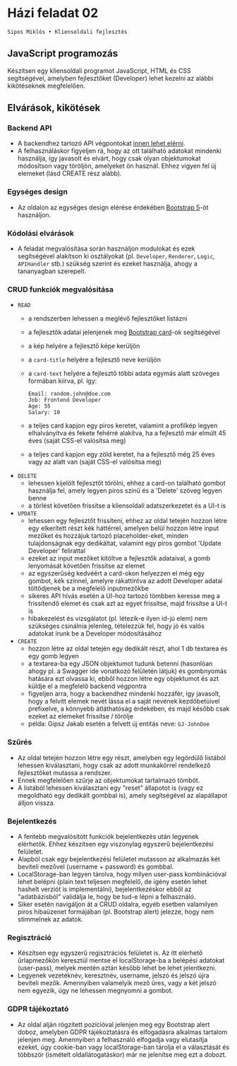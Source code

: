 # Házi feladat 02

    Sipos Miklós • Kliensoldali fejlesztés

## JavaScript programozás

Készítsen egy kliensoldali programot JavaScript, HTML és CSS segítségével, amelyben fejlesztőket (Developer) lehet kezelni az alábbi kikötéseknek megfelelően.

## Elvárások, kikötések

### Backend API

- A backendhez tartozó API végpontokat [innen lehet elérni](https://api.siposm.hu/).
- A felhasználáskor figyeljen rá, hogy az ott található adatokat mindenki használja, így javasolt és elvárt, hogy csak olyan objektumokat módosítson vagy töröljön, amelyeket ön használ. Ehhez vigyen fel új elemeket (lásd CREATE rész alább).

### Egységes design

- Az oldalon az egységes design elérése érdekében [Bootstrap 5](https://getbootstrap.com/docs/5.3/getting-started/download/)-öt használjon.

### Kódolási elvárások

- A feladat megvalósítása során használjon modulokat és ezek segítségével alakítson ki osztályokat (pl. `Developer`, `Renderer`, `Logic`, `APIHandler` stb.) szükség szerint és ezeket használja, ahogy a tananyagban szerepelt.

### CRUD funkciók megvalósítása

- `READ`
  - a rendszerben lehessen a meglévő fejlesztőket listázni
  - a fejlesztők adatai jelenjenek meg [Bootstrap card](https://getbootstrap.com/docs/5.0/components/card/)-ok segítségével
  - a kép helyére a fejlesztő képe kerüljön
  - a `card-title` helyére a fejlesztő neve kerüljön
  - a `card-text` helyére a fejlesztő többi adata egymás alatt szöveges formában kiírva, pl. így:

        Email: random.john@doe.com
        Job: Frontend Developer
        Age: 55
        Salary: 10

  - a teljes card kapjon egy piros keretet, valamint a profilkép legyen elhalványítva és fekete fehérré alakítva, ha a fejlesztő már elmúlt 45 éves (saját CSS-el valósítsa meg)
  - a teljes card kapjon egy zöld keretet, ha a fejlesztő még 25 éves vagy az alatt van (saját CSS-el valósítsa meg)
- `DELETE`
  - lehessen kijelölt fejlesztőt törölni, ehhez a card-on található gombot használja fel, amely legyen piros színű és a 'Delete' szöveg legyen benne
  - a törlést követően frissítse a kliensoldali adatszerkezetet és a UI-t is
- `UPDATE`
  - lehessen egy fejlesztőt frissíteni, ehhez az oldal tetején hozzon létre egy elkerített részt kék háttérrel, amelyen belül hozzon létre input mezőket és hozzájuk tartozó placeholder-eket, minden tulajdonságnak egy dedikáltat, valamint egy piros gombot 'Update Developer' felirattal
  - ezeket az input mezőket kitöltve a fejlesztők adataival, a gomb lenyomását követően frissítse az elemet
  - az egyszerűség kedvéért a card-okon helyezzen el még egy gombot, kék színnel, amelyre rákattintva az adott Developer adatai töltődjenek be a megfelelő inputmezőkbe
  - sikeres API hívás esetén a UI-hoz tartozó tömbben keresse meg a frissítendő elemet és csak azt az egyet frissítse, majd frissítse a UI-t is
  - hibakezelést és vizsgálatot (pl. létezik-e ilyen id-jú elem) nem szükséges csinálnia jelenleg, tételezzük fel, hogy jó és valós adatokat írunk be a Developer módosításához
- `CREATE`
  - hozzon létre az oldal tetején egy dedikált részt, ahol 1 db textarea és egy gomb legyen
  - a textarea-ba egy JSON objektumot tudunk betenni (hasonlóan ahogy pl. a Swagger ide vonatkozó felületén látjuk) és gombnyomás hatására ezt olvassa ki, ebből hozzon létre egy objektumot és azt küldje el a megfelelő backend végpontra
  - figyeljen arra, hogy a backendhez mindenki hozzáfér, így javasolt, hogy a felvitt elemek nevét lássa el a saját nevének kezdőbetüivel prefixelve, a könnyebb átláthatóság érdekében, és majd később csak ezeket az elemeket frissítse / törölje
  - példa: Gipsz Jakab esetén a felvett új entitás neve: `GJ-JohnDoe`

### Szűrés

- Az oldal tetején hozzon létre egy részt, amelyben egy legördülő listából lehessen kiválasztani, hogy csak az adott munkakörrel rendelkező fejlesztőket mutassa a rendszer.
- Ennek megfelelően szűrje az objektumokat tartalmazó tömböt.
- A listából lehessen kiválasztani egy "reset" állapotot is (vagy ez megoldható egy dedikált gombbal is), amely segítségével az alapállapot álljon vissza.

### Bejelentkezés

- A fentebb megvalósított funkciók bejelentkezés után legyenek elérhetők. Ehhez készítsen egy viszonylag egyszerű bejelentkezési felületet.
- Alapból csak egy bejelentkezési felületet mutasson az alkalmazás két beviteli mezővel (username + password) és gombbal.
- LocalStorage-ban legyen tárolva, hogy milyen user-pass kombinációval lehet belépni (plain text teljesen megfelelő, de igény esetén lehet hashelt verziót is implementálni), bejelentkezéskor ebből az "adatbázisból" validálja le, hogy be tud-e lépni a felhasználó.
- Siker esetén navigáljon át a CRUD oldalra, egyéb esetben valamilyen piros hibaüzenet formájában (pl. Bootstrap alert) jelezze, hogy nem stimmelnek az adatok.

### Regisztráció

- Készítsen egy egyszerű regisztrációs felületet is. Az itt elérhető űrlapmezőkön keresztül mentse el localStorage-ba a belépési adatokat (user-pass), melyek mentén aztán később lehet be lehet jelentkezni.
- Legyenek vezetéknév, keresztnév, username, jelszó és jelszó újra beviteli mezők. Amennyiben valamelyik mező üres, vagy a két jelszó nem egyezik, úgy ne lehessen megnyomni a gombot.

### GDPR tájékoztató

- Az oldal alján rögzített pozícióval jelenjen meg egy Bootstrap alert doboz, amelyben GDPR tájékoztatásra és elfogadásra alkalmas tartalom jelenjen meg. Amennyiben a felhasználó elfogadja vagy elutasítja ezeket, úgy cookie-ban vagy localStorage-ban tárolja el a választását és többször (ismételt oldallátogatáskor) már ne jelenítse meg ezt a dobozt.
